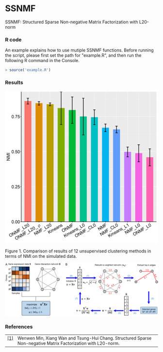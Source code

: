 # SSNMF

SSNMF: Structured Sparse Non-negative Matrix Factorization with L20-norm

### R code
An example explains how to use mutiple SSNMF functions. Before running the script, please first set the path for "example.R",
and then run the following R command in the Console. 

``` r
> source('example.R') 
```

### Results
<p align="center"> 
<img src="https://github.com/wenwenmin/SSNMF/blob/master/Figure/res_barplot.png">
</p>
Figure 1. Comparison of results of 12 unsupervised clustering methods in terms of NMI on the simulated data.

<p align="center"> 
<img src="https://github.com/wenwenmin/ESPCA/blob/master/ESPCA.png">
</p>

### References
<table class="docutils footnote" frame="void" id="id2" rules="none">
<colgroup><col class="label" /><col /></colgroup>
<tbody valign="top">
<tr><td class="label"><a class="fn-backref" href="#id2">[1]</a></td><td> 
Wenwen Min, Xiang Wan and Tsung-Hui Chang. Structured Sparse Non-negative Matrix Factorization with L20-norm. 
</td></tr>
</tbody>
</table>
